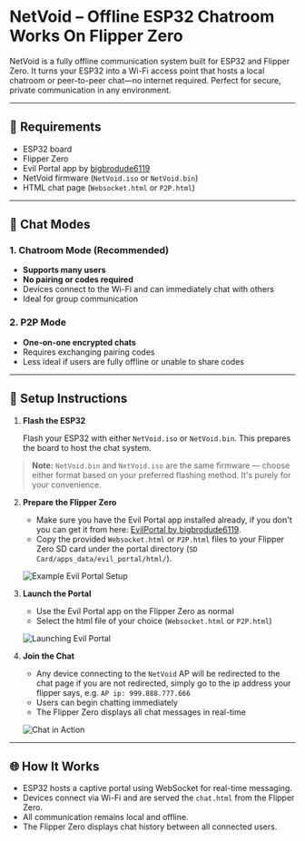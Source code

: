 # NetVoid – Offline ESP32 Chatroom Works On Flipper Zero

NetVoid is a fully offline communication system built for ESP32 and Flipper Zero. It turns your ESP32 into a Wi-Fi access point that hosts a local chatroom or peer-to-peer chat—no internet required. Perfect for secure, private communication in any environment.

---

## 🔧 Requirements

- ESP32 board  
- Flipper Zero  
- Evil Portal app by [bigbrodude6119](https://github.com/bigbrodude6119/flipper-zero-evil-portal)  
- NetVoid firmware (`NetVoid.iso` or `NetVoid.bin`)  
- HTML chat page (`Websocket.html` or `P2P.html`)

---

## 💬 Chat Modes

### 1. **Chatroom Mode (Recommended)**

- **Supports many users**
- **No pairing or codes required**
- Devices connect to the Wi-Fi and can immediately chat with others
- Ideal for group communication

### 2. **P2P Mode**

- **One-on-one encrypted chats**
- Requires exchanging pairing codes
- Less ideal if users are fully offline or unable to share codes

---

## 🚀 Setup Instructions

1. **Flash the ESP32**

   Flash your ESP32 with either `NetVoid.iso` or `NetVoid.bin`. This prepares the board to host the chat system.
> **Note:** `NetVoid.bin` and `NetVoid.iso` are the same firmware — choose either format based on your preferred flashing method. It's purely for your convenience.
2. **Prepare the Flipper Zero**

   - Make sure you have the Evil Portal app installed already,
if you don't you can get it from here: [EvilPortal by bigbrodude6119](https://github.com/bigbrodude6119/flipper-zero-evil-portal).  
   - Copy the provided `Websocket.html` or `P2P.html` files to your Flipper Zero SD card under the portal directory (`SD Card/apps_data/evil_portal/html/`).

   ![Example Evil Portal Setup](example-image1.png)

3. **Launch the Portal**

   - Use the Evil Portal app on the Flipper Zero as normal
   - Select the html file of your choice (`Websocket.html` or `P2P.html`)

   ![Launching Evil Portal](example-image2.png)

4. **Join the Chat**

   - Any device connecting to the `NetVoid` AP will be redirected to the chat page if you are not redirected, simply go to the ip address your flipper says, e.g. `AP ip: 999.888.777.666`
   - Users can begin chatting immediately
   - The Flipper Zero displays all chat messages in real-time

   ![Chat in Action](example-image3.png)

---

## 🌐 How It Works

- ESP32 hosts a captive portal using WebSocket for real-time messaging.
- Devices connect via Wi-Fi and are served the `chat.html` from the Flipper Zero.
- All communication remains local and offline.
- The Flipper Zero displays chat history between all connected users.
